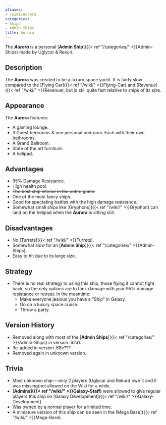 ```yaml
---
aliases:
- /wiki/Aurora
categories:
- Ships
- Admin Ships
title: Aurora
---
```


The **_Aurora_** is a personal [**Admin Ship**]({{< ref "/categories/" >}}Admin-Ships) made by Uglycar & Rekuri.

## Description

The **Aurora** was created to be a luxury space yacht. It is fairly slow compared to the [Flying Car]({{< ref "/wiki/" >}}Flying-Car) and [Revenue]({{< ref "/wiki/" >}}Revenue), but is still quite fast relative to ships of its size.

## Appearance

The **Aurora** features:

- A gaming lounge.
- 3 Guest bedrooms & one personal bedroom. Each with their own bathrooms.
- A Grand Ballroom.
- State of the art furniture.
- A helipad.

## Advantages

- 95% Damage Resistance.
- High health pool.
- <s>The best ship interior in the entire game.</s>
- One of the most fancy ships.
- Good for spectating battles with the high damage resistance.
- Somewhat small ships like [Gryphons]({{< ref "/wiki/" >}}Gryphon) can land on the helipad when the **Aurora** is sitting still.

## Disadvantages

- No [Turrets]({{< ref "/wiki/" >}}Turrets).
- Somewhat slow for an [**Admin Ship**]({{< ref "/categories/" >}}Admin-Ships).
- Easy to hit due to its large size.

## Strategy

- There is no real strategy to using this ship; those flying it cannot fight back, so the only options are to tank damage with your 95% damage resistance or retreat. In the meantime:
  - Make everyone jealous you have a "Ship" in Galaxy.
  - Go on a luxury space cruise.
  - Throw a party.

## Version History 

- Removed along with most of the [**Admin Ships**]({{< ref "/categories/" >}}Admin-Ships) in version .62a1.
- Re-added in version .68e???
- Removed again in unknown version.

## Trivia

- Most unknown ship---only 2 players (Uglycar and Rekuri) own it and it was missing/not allowed on the Wiki for a while.
- **[Admins]({{< ref "/wiki/" >}}Galaxy-Staff)** were allowed to give regular players this ship on [Galaxy Development]({{< ref "/wiki/" >}}Galaxy-Development).
- Was owned by a normal player for a limited time.
- A miniature version of this ship can be seen in the [Mega Base]({{< ref "/wiki/" >}}Mega-Base).